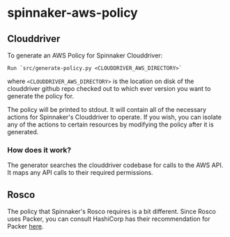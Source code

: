 # spinnaker-aws-policy


## Clouddriver

To generate an AWS Policy for Spinnaker Clouddriver:

    Run `src/generate-policy.py <CLOUDDRIVER_AWS_DIRECTORY>`

where `<CLOUDDRIVER_AWS_DIRECTORY>` is the location on disk of the clouddriver github repo checked out to which ever version you want to generate the policy for.

The policy will be printed to stdout. It will contain all of the necessary actions for Spinnaker's Clouddriver to operate. If you wish, you can isolate any of the actions to certain resources by modifying the policy after it is generated.


### How does it work?

The generator searches the clouddriver codebase for calls to the AWS API. It maps any API calls to their required permissions.

## Rosco

The policy that Spinnaker's Rosco requires is a bit different. Since Rosco uses Packer, you can consult HashiCorp has their recommendation for Packer [here](https://www.packer.io/docs/builders/amazon.html).
